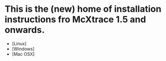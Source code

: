 # This is the (new) home of installation instructions fro McXtrace 1.5 and onwards.

- [Linux]
- [Windows]
- [Mac OSX]

